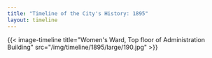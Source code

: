 ```yaml
---
title: "Timeline of the City's History: 1895"
layout: timeline
---
```


{{< image-timeline title="Women's Ward, Top floor of Administration Building" src="/img/timeline/1895/large/190.jpg" >}}
